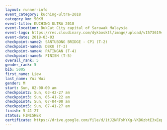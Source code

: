 ```yaml
--- 
layout: runner-info 
event_category: kuching-ultra-2018 
category_km: 50KM 
event-title: KUCHING ULTRA 2018 
event-location: BukCat City capital of Sarawak Malaysia 
event-logo: https://res.cloudinary.com/dykbosktl/image/upload/v1573619473/Logo/kuching-ultra-2018-logo_tlpvm5.png 
event-date: 2018-03-03 
checkpoint-name2: SANTUBONG BRIDGE - CP1 (T-2) 
checkpoint-name3: DBKU (T-3) 
checkpoint-name4: PATINGAN (T-4) 
checkpoint-name5: FINISH (T-5) 
overall_rank: 5
gender_rank: 5
bib: 5005
first_name: Liew
last_name: Yui Wui
gender: M
start: Sun, 02-00-00 am
checkpoint2: Sun, 03-42-27 am
checkpoint3: Sun, 05-41-22 am
checkpoint4: Sun, 07-04-00 am
checkpoint5: Sun, 07-41-27 am
finish: 5-41-27
status: FINISHER
certificate: https://drive.google.com/file/d/1tJ2NRTshYXg-VKB6zbtE3xEepDya-Db/view?usp=sharing
--- 
```

